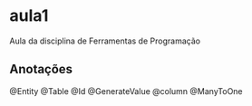 # aula1
Aula da disciplina de Ferramentas de Programação

## Anotações
@Entity
@Table
@Id
@GenerateValue
@column
@ManyToOne
